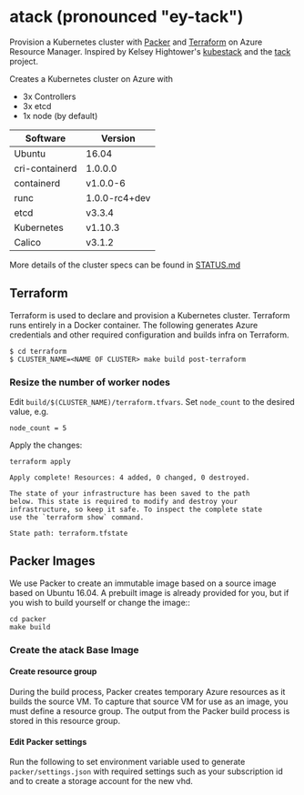 # atack (pronounced "ey-tack")

Provision a Kubernetes cluster with [Packer](https://packer.io) and [Terraform](https://www.terraform.io) on Azure Resource Manager. Inspired by Kelsey Hightower's [kubestack](https://github.com/kelseyhightower/kubestack) and the [tack](https://github.com/kz8s/tack) project.

Creates a Kubernetes cluster on Azure with

- 3x Controllers
- 3x etcd
- 1x node (by default)

**Software**|**Version**
-----|-----
Ubuntu|16.04
cri-containerd|1.0.0.0
containerd|v1.0.0-6
runc|1.0.0-rc4+dev
etcd|v3.3.4
Kubernetes|v1.10.3
Calico|v3.1.2

More details of the cluster specs can be found in [STATUS.md](STATUS.md)

## Terraform

Terraform is used to declare and provision a Kubernetes cluster. Terraform runs entirely in a Docker container. The following generates Azure credentials and other required configuration and builds infra on Terraform.

```shell
$ cd terraform
$ CLUSTER_NAME=<NAME OF CLUSTER> make build post-terraform
```

### Resize the number of worker nodes

Edit `build/$(CLUSTER_NAME)/terraform.tfvars`. Set `node_count` to the desired value, e.g.

```shell
node_count = 5
```

Apply the changes:

```shell
terraform apply
```

```shell
Apply complete! Resources: 4 added, 0 changed, 0 destroyed.

The state of your infrastructure has been saved to the path
below. This state is required to modify and destroy your
infrastructure, so keep it safe. To inspect the complete state
use the `terraform show` command.

State path: terraform.tfstate

```

## Packer Images

We use Packer to create an immutable image based on a source image based on Ubuntu 16.04. A prebuilt image is already provided for you, but if you wish to build yourself or change the image::

```shell
cd packer
make build
```

### Create the atack Base Image

#### Create resource group

During the build process, Packer creates temporary Azure resources as it builds the source VM. To capture that source VM for use as an image, you must define a resource group. The output from the Packer build process is stored in this resource group.

#### Edit Packer settings

Run the following to set environment variable used to generate `packer/settings.json` with required settings such as your subscription id and to create a storage account for the new vhd.
